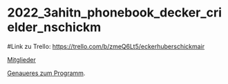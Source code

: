 # 2022_3ahitn_phonebook_decker_crielder_nschickm

#Link zu Trello:
https://trello.com/b/zmeQ6Lt5/eckerhuberschickmair 

[Mitglieder](about_me.md) 

[Genaueres zum Programm](info.md).
